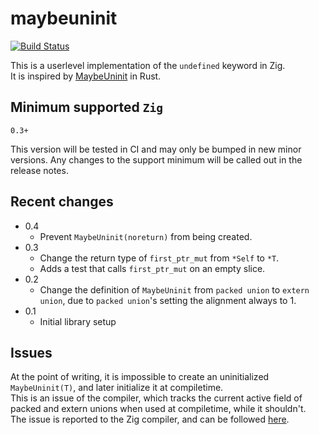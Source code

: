 # maybeuninit
[![Build Status](https://dev.azure.com/s1101481/s1101481/_apis/build/status/DutchGhost.maybeuninit%20(1)?branchName=master)](https://dev.azure.com/s1101481/s1101481/_build/latest?definitionId=2&branchName=master)

This is a userlevel implementation of the `undefined` keyword in Zig.<br>
It is inspired by [MaybeUninit](https://doc.rust-lang.org/stable/core/mem/union.MaybeUninit.html) in Rust.

## Minimum supported `Zig`
`0.3+`

This version will be tested in CI and may only be bumped in new minor versions. Any changes to the support minimum will be called out in the release notes.

## Recent changes
 * 0.4
   * Prevent `MaybeUninit(noreturn)` from being created.
 * 0.3
   * Change the return type of `first_ptr_mut` from `*Self` to `*T`.
   * Adds a test that calls `first_ptr_mut` on an empty slice.
 * 0.2
    * Change the definition of `MaybeUninit` from `packed union` to `extern union`, due to `packed union`'s setting the alignment always to 1.
 * 0.1
    * Initial library setup

## Issues
At the point of writing, it is impossible to create an uninitialized `MaybeUninit(T)`, and later initialize it at compiletime.<br>
This is an issue of the compiler, which tracks the current active field of packed and extern unions when used at compiletime, while it shouldn't.<br>
The issue is reported to the Zig compiler, and can be followed [here](https://github.com/ziglang/zig/issues/3134).